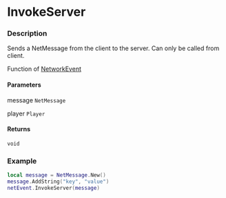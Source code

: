 # InvokeServer

### Description

Sends a NetMessage from the client to the server. Can only be called from client.

Function of [NetworkEvent](/classes/NetworkEvent/)

#### Parameters

message `NetMessage`

player `Player`

#### Returns

`void`

### Example

```lua
local message = NetMessage.New()
message.AddString("key", "value")
netEvent.InvokeServer(message)
```
